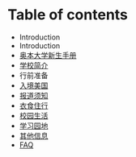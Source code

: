 # Table of contents

* Introduction
* Introduction
* [奥本大学新生手册](ao-ben-da-xue-xin-sheng-shou-ce.md)
* [学校简介](xue-xiao-jian-jie.md)
* 行前准备
* [入境美国](ru-jing-mei-guo.md)
* [报道须知](bao-dao-xu-zhi.md)
* [衣食住行](yi-shi-zhu-hang.md)
* [校园生活](xiao-yuan-sheng-huo.md)
* [学习园地](xue-xi-yuan-di.md)
* [其他信息](qi-ta-xin-xi.md)
* [FAQ](faq.md)

